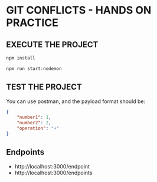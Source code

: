 # GIT CONFLICTS - HANDS ON PRACTICE

## EXECUTE THE PROJECT


```bash
npm install 
```

```bash
npm run start:nodemon
```


## TEST THE PROJECT

You can use postman, and the payload format should be: 

```json
{
    "number1": 1,
    "number2": 2,
    "operation": "+"
}
```

## Endpoints 

- http://localhost:3000/endpoint
- http://localhost:3000/endpoints